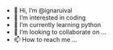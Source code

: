 - 👋 Hi, I’m @ignaruival
- 👀 I’m interested in coding
- 🌱 I’m currently learning python
- 💞️ I’m looking to collaborate on ...
- 📫 How to reach me ...

<!---
ignaruival/ignaruival is a ✨ special ✨ repository because its `README.md` (this file) appears on your GitHub profile.
You can click the Preview link to take a look at your changes.
--->

